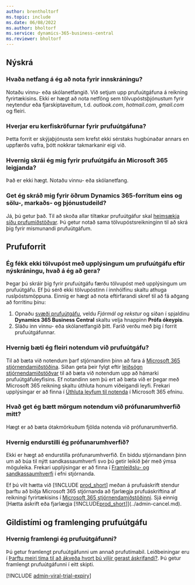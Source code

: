 ```yaml
---
author: brentholtorf
ms.topic: include
ms.date: 06/08/2022
ms.author: bholtorf
ms.service: dynamics-365-business-central
ms.reviewer: bholtorf
---
```

## <a name="sign-up"></a>Nýskrá

### <a name="which-email-address-i-should-use-to-sign-up"></a>Hvaða netfang á ég að nota fyrir innskráningu?

Notaðu vinnu- eða skólanetfangið. Við setjum upp prufuútgáfuna á reikning fyrirtækisins. Ekki er hægt að nota netföng sem tölvupóstsþjónustum fyrir neytendur eða fjarskiptaveitum, t.d. *outlook.com*, *hotmail.com*, *gmail.com* og fleiri.  

### <a name="what-are-the-system-requirements-for-the-trial"></a>Hverjar eru kerfiskröfurnar fyrir prufuútgáfuna?

Þetta forrit er skýjaþjónusta sem krefst ekki sérstaks hugbúnaðar annars en uppfærðs vafra, þótt nokkrar takmarkanir eigi við.  

### <a name="how-do-i-sign-up-for-the-trial-without-a-microsoft-365-tenant"></a>Hvernig skrái ég mig fyrir prufuútgáfu án Microsoft 365 leigjanda?

Það er ekki hægt. Notaðu vinnu- eða skólanetfang.

### <a name="can-i-sign-up-for-other-dynamics-365-apps-such-as-sales-marketing-and-customer-service"></a>Get ég skráð mig fyrir öðrum Dynamics 365-forritum eins og sölu-, markaðs- og þjónustudeild?

Já, þú getur það. Til að skoða allar tiltækar prufuútgáfur skal [heimsækja síðu prufumiðstöðvar](https://dynamics.microsoft.com/dynamics-365-free-trial). Þú getur notað sama tölvupóstsreikninginn til að skrá þig fyrir mismunandi prufuútgáfum.<!-- However, it is not possible to have multiple apps on the same trial site. Each trial will be on a different org and URL. The trial data won’t be shared across apps.-->

## <a name="trial-app"></a>Prufuforrit

### <a name="i-didnt-receive-the-trial-details-email-after-signing-up-what-should-i-do"></a>Ég fékk ekki tölvupóst með upplýsingum um prufuútgáfu eftir nýskráningu, hvað á ég að gera?

Þegar þú skráir þig fyrir prufuútgáfu færðu tölvupóst með upplýsingum um prufuútgáfu. Ef þú sérð ekki tölvupóstinn í innhólfinu skaltu athuga ruslpóstsmöppuna. Einnig er hægt að nota eftirfarandi skref til að fá aðgang að forritinu þínu:

1. Opnaðu [svæði prufuútgáfu](https://go.microsoft.com/fwlink/?linkid=847861), veldu *Fjármál og rekstur* og síðan í spjaldinu **Dynamics 365 Business Central** skaltu velja hnappinn **Prófa ókeypis**.  
2. Sláðu inn vinnu- eða skólanetfangið þitt. Farið verðu með þig í forrit prufuútgáfunnar.  

### <a name="how-do-i-add-more-users-to-a-trial"></a>Hvernig bæti ég fleiri notendum við prufuútgáfu?

Til að bæta við notendum þarf stjórnandinn þinn að fara á [Microsoft 365 stjórnendamiðstöðina](https://admin.microsoft.com). Síðan geta þeir fylgt eftir [leiðsögn stjórnendamiðstöðvar](/microsoft-365/admin/add-users/add-users) til að bæta við notendum upp að hámarki prufuútgáfuleyfisins. Ef notandinn sem þú ert að bæta við er þegar með Microsoft 365 reikning skaltu úthluta honum viðeigandi leyfi. Frekari upplýsingar er að finna í [Úthluta leyfum til notenda](/microsoft-365/admin/manage/assign-licenses-to-users) í Microsoft 365 efninu.

### <a name="how-many-users-can-i-add-to-my-trial-environment"></a>Hvað get ég bætt mörgum notendum við prófunarumhverfið mitt?

Hægt er að bæta ótakmörkuðum fjölda notenda við prófunarumhverfið.

### <a name="how-do-i-reset-the-trial-environment"></a>Hvernig endurstilli ég prófunarumhverfið?

Ekki er hægt að endurstilla prófunarumhverfið. En biddu stjórnandann þinn um að búa til nýtt sandkassaumhverfi svo þú getir leikið þér með ýmsa möguleika. Frekari upplýsingar er að finna í [Framleiðslu- og sandkassaumhverfi](/dynamics365/business-central/dev-itpro/administration/environment-types) í efni stjórnanda.  

Ef þú vilt hætta við [!INCLUDE [prod_short](prod_short.md)] meðan á prufuáskrift stendur þarftu að biðja Microsoft 365 stjórnanda að fjarlægja prufuáskriftina af reikningi fyrirtækisins í [Microsoft 365 stjórnendamiðstöðinni](https://admin.microsoft.com/). Sjá einnig [Hætta áskrift eða fjarlægja [!INCLUDE[prod_short](prod_short.md)]](../admin-cancel.md).  

## <a name="trial-expiration-and-extension"></a>Gildistími og framlenging prufuútgáfu

### <a name="how-do-i-extend-the-trial"></a>Hvernig framlengi ég prufuútgáfunni?

Þú getur framlengt prufuútgáfunni um annað prufutímabil. Leiðbeiningar eru í [Þarftu meiri tíma til að ákveða hvort þú viljir gerast áskrifandi?](../admin-extend-trial.md). Þú getur framlengt prufuútgáfunni í eitt skipti.

[!INCLUDE [admin-viral-trial-expiry](admin-viral-trial-expiry.md)]
